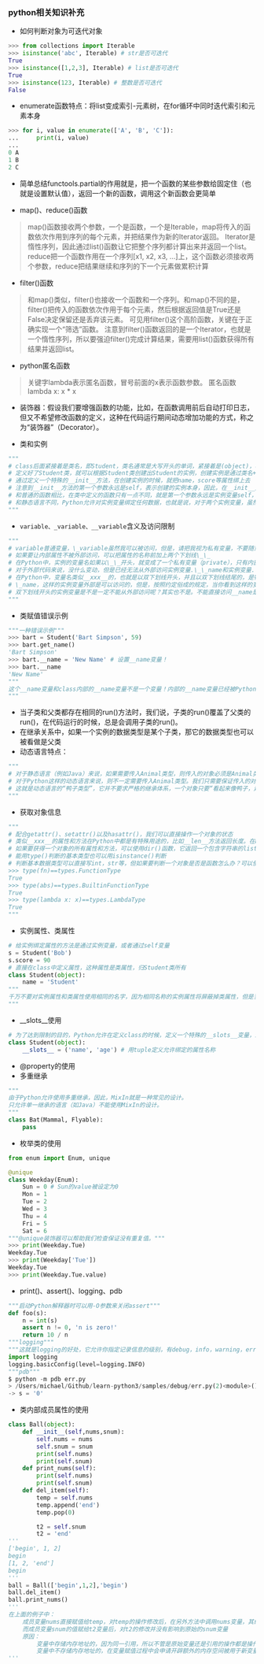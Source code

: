 ### python相关知识补充 ###

* 如何判断对象为可迭代对象
```python
>>> from collections import Iterable
>>> isinstance('abc', Iterable) # str是否可迭代
True
>>> isinstance([1,2,3], Iterable) # list是否可迭代
True
>>> isinstance(123, Iterable) # 整数是否可迭代
False
```

* enumerate函数特点：将list变成索引-元素树，在for循环中同时迭代索引和元素本身
```python
>>> for i, value in enumerate(['A', 'B', 'C']):
...     print(i, value)
...
0 A
1 B
2 C
```

* 简单总结functools.partial的作用就是，把一个函数的某些参数给固定住（也就是设置默认值），返回一个新的函数，调用这个新函数会更简单

* map()、reduce()函数
> map()函数接收两个参数，一个是函数，一个是Iterable，map将传入的函数依次作用到序列的每个元素，并把结果作为新的Iterator返回。
> Iterator是惰性序列，因此通过list()函数让它把整个序列都计算出来并返回一个list。
> reduce把一个函数作用在一个序列[x1, x2, x3, ...]上，这个函数必须接收两个参数，reduce把结果继续和序列的下一个元素做累积计算

* filter()函数
> 和map()类似，filter()也接收一个函数和一个序列。和map()不同的是，filter()把传入的函数依次作用于每个元素，然后根据返回值是True还是False决定保留还是丢弃该元素。
> 可见用filter()这个高阶函数，关键在于正确实现一个“筛选”函数。
> 注意到filter()函数返回的是一个Iterator，也就是一个惰性序列，所以要强迫filter()完成计算结果，需要用list()函数获得所有结果并返回list。

* python匿名函数
> 关键字lambda表示匿名函数，冒号前面的x表示函数参数。
> 匿名函数lambda x: x * x

* 装饰器：假设我们要增强函数的功能，比如，在函数调用前后自动打印日志，但又不希望修改函数的定义，这种在代码运行期间动态增加功能的方式，称之为“装饰器”（Decorator）。

* 类和实例
```python
"""
# class后面紧接着是类名，即Student，类名通常是大写开头的单词，紧接着是(object)，表示该类是从哪个类继承下来的，继承的概念我们后面再讲，通常，如果没有合适的继承类，就使用object类，这是所有类最终都会继承的类。
# 定义好了Student类，就可以根据Student类创建出Student的实例，创建实例是通过类名+()实现的
# 通过定义一个特殊的__init__方法，在创建实例的时候，就把name，score等属性绑上去
# 注意到__init__方法的第一个参数永远是self，表示创建的实例本身，因此，在__init__方法内部，就可以把各种属性绑定到self，因为self就指向创建的实例本身。
# 和普通的函数相比，在类中定义的函数只有一点不同，就是第一个参数永远是实例变量self，并且，调用时，不用传递该参数
# 和静态语言不同，Python允许对实例变量绑定任何数据，也就是说，对于两个实例变量，虽然它们都是同一个类的不同实例，但拥有的变量名称都可能不同
"""
```

* `variable、_variable、__variable`含义及访问限制
```python
"""
# variable普通变量，\_variable虽然我可以被访问，但是，请把我视为私有变量，不要随意访问，\_\_variable私有变量，不能被访问
# 如果要让内部属性不被外部访问，可以把属性的名称前加上两个下划线\_\_
# 在Python中，实例的变量名如果以\_\_开头，就变成了一个私有变量（private），只有内部可以访问，外部不能访问
# 对于外部代码来说，没什么变动，但是已经无法从外部访问实例变量.\_\_name和实例变量.\_\_score了
# 在Python中，变量名类似__xxx__的，也就是以双下划线开头，并且以双下划线结尾的，是特殊变量，特殊变量是可以直接访问的，不是private变量，所以，不能用__name__、\_\_score__这样的变量名
# \_name，这样的实例变量外部是可以访问的，但是，按照约定俗成的规定，当你看到这样的变量时，意思就是，“虽然我可以被访问，但是，请把我视为私有变量，不要随意访问”
# 双下划线开头的实例变量是不是一定不能从外部访问呢？其实也不是。不能直接访问__name是因为Python解释器对外把__name变量改成了_Student__name，所以，仍然可以通过“\_类名__变量名”来访问“\_\_变量”变量
"""
```

* 类赋值错误示例
```python
"""一种错误示例"""
>>> bart = Student('Bart Simpson', 59)
>>> bart.get_name()
'Bart Simpson'
>>> bart.__name = 'New Name' # 设置__name变量！
>>> bart.__name
'New Name'
"""
这个__name变量和class内部的__name变量不是一个变量！内部的__name变量已经被Python解释器自动改成了_Student__name，而外部代码给bart新增了一个__name变量。
"""
```

* 当子类和父类都存在相同的run()方法时，我们说，子类的run()覆盖了父类的run()，在代码运行的时候，总是会调用子类的run()。
* 在继承关系中，如果一个实例的数据类型是某个子类，那它的数据类型也可以被看做是父类
* 动态语言特点：
```python
"""
# 对于静态语言（例如Java）来说，如果需要传入Animal类型，则传入的对象必须是Animal类型或者它的子类，否则，将无法调用run()方法。
# 对于Python这样的动态语言来说，则不一定需要传入Animal类型。我们只需要保证传入的对象有一个run()方法就可以了
# 这就是动态语言的“鸭子类型”，它并不要求严格的继承体系，一个对象只要“看起来像鸭子，走起路来像鸭子”，那它就可以被看做是鸭子。
"""
```

* 获取对象信息
```python
"""
# 配合getattr()、setattr()以及hasattr()，我们可以直接操作一个对象的状态
# 类似__xxx__的属性和方法在Python中都是有特殊用途的，比如__len__方法返回长度。在Python中，如果你调用len()函数试图获取一个对象的长度，实际上，在len()函数内部，它自动去调用该对象的__len__()方法
# 如果要获得一个对象的所有属性和方法，可以使用dir()函数，它返回一个包含字符串的list
# 能用type()判断的基本类型也可以用isinstance()判断
# 判断基本数据类型可以直接写int，str等，但如果要判断一个对象是否是函数怎么办？可以使用types模块中定义的常量
>>> type(fn)==types.FunctionType
True
>>> type(abs)==types.BuiltinFunctionType
True
>>> type(lambda x: x)==types.LambdaType
True	
"""
```

* 实例属性、类属性
```python
# 给实例绑定属性的方法是通过实例变量，或者通过self变量
s = Student('Bob')
s.score = 90
# 直接在class中定义属性，这种属性是类属性，归Student类所有
class Student(object):
    name = 'Student'
"""
千万不要对实例属性和类属性使用相同的名字，因为相同名称的实例属性将屏蔽掉类属性，但是当你删除实例属性后，再使用相同的名称，访问到的将是类属性
"""
```

* \_\_slots\_\_使用
```python
# 为了达到限制的目的，Python允许在定义class的时候，定义一个特殊的__slots__变量，来限制该class实例能添加的属性
class Student(object):
    __slots__ = ('name', 'age') # 用tuple定义允许绑定的属性名称
```

* @property的使用
* 多重继承
```python
"""
由于Python允许使用多重继承，因此，MixIn就是一种常见的设计。
只允许单一继承的语言（如Java）不能使用MixIn的设计。
"""
class Bat(Mammal, Flyable):
    pass
```

* 枚举类的使用
```python
from enum import Enum, unique

@unique
class Weekday(Enum):
    Sun = 0 # Sun的value被设定为0
    Mon = 1
    Tue = 2
    Wed = 3
    Thu = 4
    Fri = 5
    Sat = 6
"""@unique装饰器可以帮助我们检查保证没有重复值。"""
>>> print(Weekday.Tue)
Weekday.Tue
>>> print(Weekday['Tue'])
Weekday.Tue
>>> print(Weekday.Tue.value)
```

* print()、assert()、logging、pdb
```python
"""启动Python解释器时可以用-O参数来关闭assert"""
def foo(s):
    n = int(s)
    assert n != 0, 'n is zero!'
    return 10 / n
"""logging"""
"""这就是logging的好处，它允许你指定记录信息的级别，有debug，info，warning，error等几个级别，当我们指定level=INFO时，logging.debug就不起作用了。同理，指定level=WARNING后，debug和info就不起作用了。这样一来，你可以放心地输出不同级别的信息，也不用删除，最后统一控制输出哪个级别的信息。"""
import logging
logging.basicConfig(level=logging.INFO)
"""pdb"""
$ python -m pdb err.py
> /Users/michael/Github/learn-python3/samples/debug/err.py(2)<module>()
-> s = '0'
```

* 类内部成员属性的使用
```python
class Ball(object):
    def __init__(self,nums,snum):
        self.nums = nums
        self.snum = snum
        print(self.nums)
        print(self.snum)
    def print_nums(self):
        print(self.nums)
        print(self.snum)
    def del_item(self):
        temp = self.nums
        temp.append('end')
        temp.pop(0)

        t2 = self.snum
        t2 = 'end'
'''
['begin', 1, 2]
begin
[1, 2, 'end']
begin
'''
ball = Ball(['begin',1,2],'begin')
ball.del_item()
ball.print_nums()
'''
在上面的例子中：
    成员变量nums直接赋值给temp，对temp的操作修改后，在另外方法中调用nums变量，其结果也会跟着改变
    而成员变量snum的值赋给t2变量后，对t2的修改并没有影响到原始的snum变量
    原因：
        变量中存储内存地址的，因为同一引用，所以不管是原始变量还是引用的操作都是操作同一内存地址对应的数据
        变量中不存储内存地址的，在变量赋值过程中会申请开辟额外的内存空间被用于新变量的引用
'''
```
